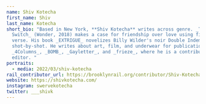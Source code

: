```yaml
---
name: Shiv Kotecha
first_name: Shiv
last_name: Kotecha
short_bio: "Based in New York, **Shiv Kotecha** writes across genre. _The
  Switch_ (Wonder, 2018) makes a case for friendship over love using fiction and
  verse. His book _EXTRIGUE_ novelizes Billy Wilder's noir Double Indemnity
  shot-by-shot. He writes about art, film, and underwear for publications like
  _4Columns_, _BOMB_, _Gayletter_, and _frieze_, where he is a contributing
  editor. "
portraits:
  - media: 2022/03/shiv-kotecha
rail_contributor_url: https://brooklynrail.org/contributor/Shiv-Kotecha
website: https://shivkotecha.com/
instagram: swervekotecha
twitter: ___shivk
---
```

